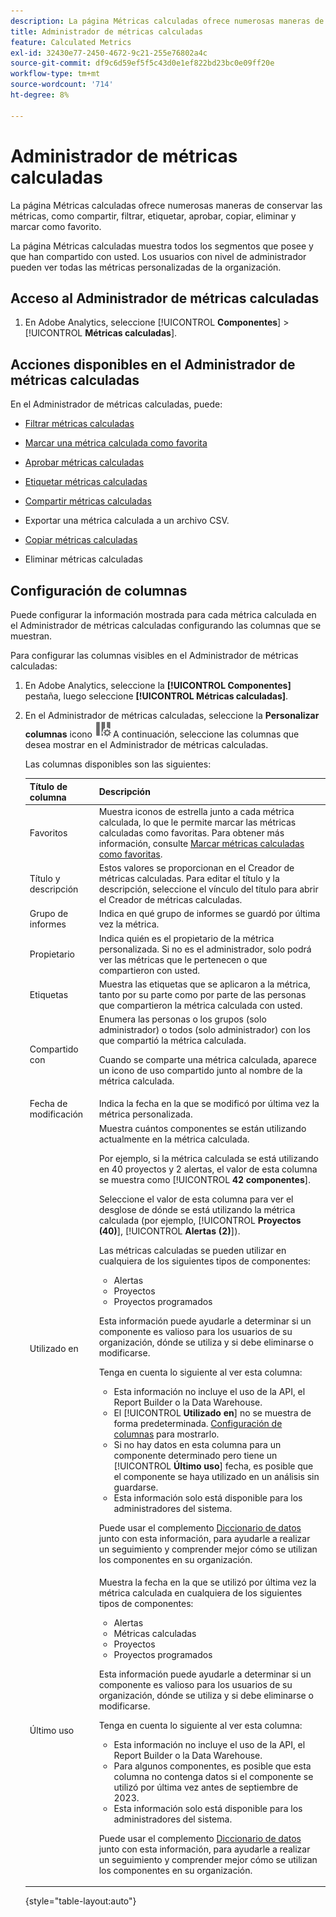 ```yaml
---
description: La página Métricas calculadas ofrece numerosas maneras de conservar las métricas, como compartir, filtrar, etiquetar, aprobar, copiar, eliminar y marcar como favorito.
title: Administrador de métricas calculadas
feature: Calculated Metrics
exl-id: 32430e77-2450-4672-9c21-255e76802a4c
source-git-commit: df9c6d59ef5f5c43d0e1ef822bd23bc0e09ff20e
workflow-type: tm+mt
source-wordcount: '714'
ht-degree: 8%

---
```


# Administrador de métricas calculadas

La página Métricas calculadas ofrece numerosas maneras de conservar las métricas, como compartir, filtrar, etiquetar, aprobar, copiar, eliminar y marcar como favorito.

La página Métricas calculadas muestra todos los segmentos que posee y que han compartido con usted. Los usuarios con nivel de administrador pueden ver todas las métricas personalizadas de la organización.

<!-- add screenshot -->

## Acceso al Administrador de métricas calculadas

1. En Adobe Analytics, seleccione [!UICONTROL **Componentes**] > [!UICONTROL **Métricas calculadas**].

## Acciones disponibles en el Administrador de métricas calculadas

En el Administrador de métricas calculadas, puede:

* [Filtrar métricas calculadas](/help/components/c-calcmetrics/c-workflow/cm-workflow/cm-filter.md)

* [Marcar una métrica calculada como favorita](/help/components/c-calcmetrics/c-workflow/cm-workflow/cm-favorite.md)

* [Aprobar métricas calculadas](/help/components/c-calcmetrics/c-workflow/cm-workflow/cm-approving.md)

* [Etiquetar métricas calculadas](/help/components/c-calcmetrics/c-workflow/cm-workflow/cm-tagging.md)

* [Compartir métricas calculadas](/help/components/c-calcmetrics/c-workflow/cm-workflow/cm-sharing.md)

* Exportar una métrica calculada a un archivo CSV.

* [Copiar métricas calculadas](/help/components/c-calcmetrics/c-workflow/cm-workflow/cm-copy.md)

* Eliminar métricas calculadas

## Configuración de columnas

Puede configurar la información mostrada para cada métrica calculada en el Administrador de métricas calculadas configurando las columnas que se muestran.

Para configurar las columnas visibles en el Administrador de métricas calculadas:

1. En Adobe Analytics, seleccione la **[!UICONTROL Componentes]** pestaña, luego seleccione **[!UICONTROL Métricas calculadas]**.

1. En el Administrador de métricas calculadas, seleccione la **Personalizar columnas** icono ![Icono Personalizar columnas](assets/customize-columns-icon.png)A continuación, seleccione las columnas que desea mostrar en el Administrador de métricas calculadas.

   Las columnas disponibles son las siguientes:

   | Título de columna | Descripción |
   |---|---|
   | Favoritos | Muestra iconos de estrella junto a cada métrica calculada, lo que le permite marcar las métricas calculadas como favoritas. Para obtener más información, consulte [Marcar métricas calculadas como favoritas](/help/components/c-calcmetrics/c-workflow/cm-workflow/cm-favorite.md). |
   | Título y descripción | Estos valores se proporcionan en el Creador de métricas calculadas. Para editar el título y la descripción, seleccione el vínculo del título para abrir el Creador de métricas calculadas. |
   | Grupo de informes | Indica en qué grupo de informes se guardó por última vez la métrica. |
   | Propietario | Indica quién es el propietario de la métrica personalizada. Si no es el administrador, solo podrá ver las métricas que le pertenecen o que compartieron con usted. |
   | Etiquetas | Muestra las etiquetas que se aplicaron a la métrica, tanto por su parte como por parte de las personas que compartieron la métrica calculada con usted. |
   | Compartido con | Enumera las personas o los grupos (solo administrador) o todos (solo administrador) con los que compartió la métrica calculada. <p>Cuando se comparte una métrica calculada, aparece un icono de uso compartido junto al nombre de la métrica calculada.</p> |
   | Fecha de modificación | Indica la fecha en la que se modificó por última vez la métrica personalizada. |
   | Utilizado en | Muestra cuántos componentes se están utilizando actualmente en la métrica calculada. <p>Por ejemplo, si la métrica calculada se está utilizando en 40 proyectos y 2 alertas, el valor de esta columna se muestra como [!UICONTROL **42 componentes**]. <p>Seleccione el valor de esta columna para ver el desglose de dónde se está utilizando la métrica calculada (por ejemplo, [!UICONTROL **Proyectos (40)**], [!UICONTROL **Alertas (2)**]).</p><p>Las métricas calculadas se pueden utilizar en cualquiera de los siguientes tipos de componentes:</p> <ul><li>Alertas</li><li>Proyectos</li><li>Proyectos programados</li></ul><p>Esta información puede ayudarle a determinar si un componente es valioso para los usuarios de su organización, dónde se utiliza y si debe eliminarse o modificarse.</p><p>Tenga en cuenta lo siguiente al ver esta columna:</p><ul><li>Esta información no incluye el uso de la API, el Report Builder o la Data Warehouse.</li><li>El [!UICONTROL **Utilizado en**] no se muestra de forma predeterminada. [Configuración de columnas](#configure-columns) para mostrarlo.</li><li>Si no hay datos en esta columna para un componente determinado pero tiene un [!UICONTROL **Último uso**] fecha, es posible que el componente se haya utilizado en un análisis sin guardarse.</li><li>Esta información solo está disponible para los administradores del sistema.</li></ul><p>Puede usar el complemento [Diccionario de datos](/help/analyze/analysis-workspace/components/data-dictionary/data-dictionary-overview.md) junto con esta información, para ayudarle a realizar un seguimiento y comprender mejor cómo se utilizan los componentes en su organización.</p> |
   | Último uso | Muestra la fecha en la que se utilizó por última vez la métrica calculada en cualquiera de los siguientes tipos de componentes: <ul><li>Alertas</li><li>Métricas calculadas </li><li>Proyectos</li><li>Proyectos programados</li></ul> <p>Esta información puede ayudarle a determinar si un componente es valioso para los usuarios de su organización, dónde se utiliza y si debe eliminarse o modificarse.</p><p>Tenga en cuenta lo siguiente al ver esta columna:</p><ul><li>Esta información no incluye el uso de la API, el Report Builder o la Data Warehouse.</li><li>Para algunos componentes, es posible que esta columna no contenga datos si el componente se utilizó por última vez antes de septiembre de 2023.</li><li>Esta información solo está disponible para los administradores del sistema.</li></ul><p>Puede usar el complemento [Diccionario de datos](/help/analyze/analysis-workspace/components/data-dictionary/data-dictionary-overview.md) junto con esta información, para ayudarle a realizar un seguimiento y comprender mejor cómo se utilizan los componentes en su organización. |

   {style="table-layout:auto"}

